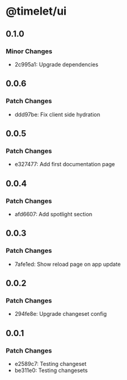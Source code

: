 # @timelet/ui

## 0.1.0

### Minor Changes

- 2c995a1: Upgrade dependencies

## 0.0.6

### Patch Changes

- ddd97be: Fix client side hydration

## 0.0.5

### Patch Changes

- e327477: Add first documentation page

## 0.0.4

### Patch Changes

- afd6607: Add spotlight section

## 0.0.3

### Patch Changes

- 7afe1ed: Show reload page on app update

## 0.0.2

### Patch Changes

- 294fe8e: Upgrade changeset config

## 0.0.1

### Patch Changes

- e2589c7: Testing changeset
- be311e0: Testing changesets
